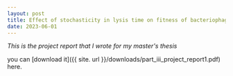 ```yaml
---
layout: post
title: Effect of stochasticity in lysis time on fitness of bacteriophage undergoing spatial range expansions
date: 2023-06-01
---
```

*This is the project report that I wrote for my master's thesis*

you can [download it]({{ site. url }}/downloads/part_iii_project_report1.pdf) here.